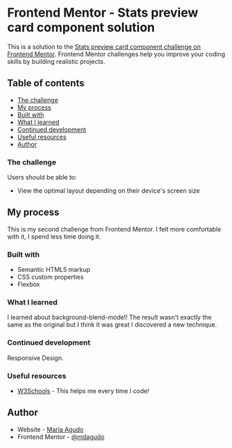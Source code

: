 # Frontend Mentor - Stats preview card component solution

This is a solution to the [Stats preview card component challenge on Frontend Mentor](https://www.frontendmentor.io/challenges/stats-preview-card-component-8JqbgoU62). Frontend Mentor challenges help you improve your coding skills by building realistic projects. 

## Table of contents

  - [The challenge](#the-challenge)
  - [My process](#my-process)
  - [Built with](#built-with)
  - [What I learned](#what-i-learned)
  - [Continued development](#continued-development)
  - [Useful resources](#useful-resources)
  - [Author](#author)


### The challenge

Users should be able to:

- View the optimal layout depending on their device's screen size

## My process

This is my second challenge from Frontend Mentor. I felt more comfortable with it, I spend less time doing it.

### Built with

- Semantic HTML5 markup
- CSS custom properties
- Flexbox

### What I learned

I learned about background-blend-mode!! The result wasn't exactly the same as the original but I think it was great I discovered a new technique. 

### Continued development

Responsive Design.

### Useful resources

- [W3Schools](https://www.w3schools.com) - This helps me every time I code!

## Author

- Website - [María Agudo](https://github.com/mdagudo)
- Frontend Mentor - [@mdagudo](https://www.frontendmentor.io/profile/mdagudo)

